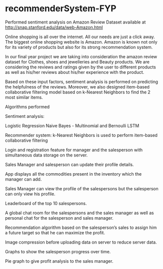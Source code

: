 # recommenderSystem-FYP

Performed sentiment analysis on Amazon Review Dataset available at http://snap.stanford.edu/data/web-Amazon.html

Online shopping is all over the internet. All our needs are just a click away. The biggest online shopping website is Amazon. Amazon is known not only for its variety of products but also for its strong recommendation system.

In our final year project we are taking into consideration the amazon review dataset for Clothes, shoes and jewelleries and Beauty products. We are considering the reviews and ratings given by the user to different products as well as his/her reviews about his/her experience with the product.

Based on these input factors, sentiment analysis is performed on predicting the helpfulness of the reviews. Moreover, we also designed item-based collaborative filtering model based on k-Nearest Neighbors to find the 2 most similar items.

Algorithms performed

Sentiment analysis:

Logistic Regression
Naive Bayes - Multinomial and Bernoulli
LSTM

Recommender system:
k-Nearest Neighbors is used to perform item-based collaborative filtering

Login and registration feature for manager and the salesperson with simultaneous data storage on the server.

Sales Manager and salesperson can update their profile details.

App displays all the commodities present in the inventory which the manager can add.

Sales Manager can view the profile of the salespersons but the salesperson can only view his profile.

Leaderboard of the top 10 salespersons.

A global chat room for the salespersons and the sales manager as well as personal chat for the salesperson and sales manager.

Recommendation algorithm based on the salesperson’s sales to assign him a future target so that he can maximize the profit.

Image compression before uploading data on server to reduce server data.

Graphs to show the salesperson progress over time.

Pie graph to give profit analysis to the sales manager.

